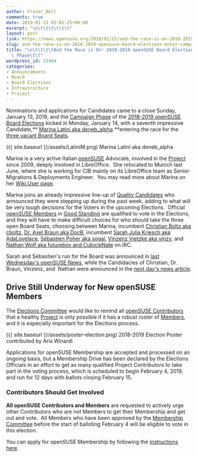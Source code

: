 ```yaml
---
author: Fraser_Bell
comments: true
date: 2019-01-15 02:01:25+00:00
excerpt: "\n\t\t\t\t\t\t"
layout: post
link: https://news.opensuse.org/2019/01/15/and-the-race-is-on-2018-2019-opensuse-board-elections-enter-campaign-phase/
slug: and-the-race-is-on-2018-2019-opensuse-board-elections-enter-campaign-phase
title: "\n\t\t\t\tAnd the Race is On! 2018-2019 openSUSE Board Elections Enter Campaign\
  \ Phase\t\t"
wordpress_id: 21464
categories:
- Announcements
- Board
- Board Elections
- Infrastructure
- Project
---
```

Nominations and applications for Candidates came to a close Sunday, January 13, 2019, and the [Campaign Phase](https://en.opensuse.org/openSUSE:Board_election#Phase_1:_Campaign) of the [2018-2019 openSUSE Board Elections](https://en.opensuse.org/openSUSE:Board_election) kicked in Monday, January 14, with a seventh impressive Candidate,** [Marina Latini aka deneb_alpha](https://en.opensuse.org/User:Deneb_alpha) **entering the race for the [three vacant Board Seats](https://en.opensuse.org/openSUSE:Board_election#2018-2019_openSUSE_Board_Elections).

({{ site.baseurl }}/assets/LatiniM.png) Marina Latini aka deneb_alpha

Marina is a very active Italian [openSUSE](https://www.opensuse.org/) Advocate, involved in the [Project](https://en.opensuse.org/Portal:Project) since 2009, deeply involved in LibreOffice.  She relocated to Munich last June, where she is working for CIB mainly on its LibreOffice team as Senior Migrations & Deployments Engineer.  You may read more about Marina on her [Wiki User page](https://en.opensuse.org/User:Deneb_alpha).

Marina joins an already impressive line-up of [Quality Candidates](https://en.opensuse.org/openSUSE:Board_election#2018-2019_openSUSE_Board_Candidates) who announced they were stepping up during the past week, adding to what will be very tough decisions for the Voters in the upcoming Elections.  Official [openSUSE Members](https://en.opensuse.org/openSUSE:Members) in [Good Standing](https://en.opensuse.org/openSUSE:Guiding_principles) are qualified to vote in the Elections, and they will have to make difficult choices for who should take the three open Board Seats, choosing between Marina, incumbent [Christian Boltz aka cboltz](https://blog.cboltz.de/archives/78-board_candidates++-or-running-for-the-openSUSE-Board-again.html), [Dr. Axel Braun aka DocB](https://connect.opensuse.org/pg/profile/docb), incumbent [Sarah Julia Kriesch aka AdaLovelace](https://sarah-julia-kriesch.eu/2019/01/04/running-for-the-opensuse-board-again), [Sébastien Poher aka sogal](https://connect.opensuse.org/pg/profile/sogal), [Vinzenz Vietzke aka vinzv](https://en.opensuse.org/openSUSE:Board_election_2019_platform_vinzv), and [Nathan Wolf aka futureboy and CubicleNate](https://en.opensuse.org/User:Futureboy) on IRC.

Sarah and Sébastien's run for the Board was announced in [last Wednesday's openSUSE News](https://news.opensuse.org/2019/01/09/first-two-candidates-for-the-2018-2019-opensuse-board-elections-announced/), while the Candidacies of Christian, Dr. Braun, Vinzenz, and  Nathan were announced in the [next day's news article](https://news.opensuse.org/2019/01/10/six-impressive-candidates-step-up-for-the-2018-2019-board-elections/).


## Drive Still Underway for New openSUSE Members


The [Elections Committee](mailto:election-officials@opensuse.org) would like to remind all [openSUSE Contributors](https://en.opensuse.org/Portal:How_to_participate) that a healthy [Project](https://en.opensuse.org/Portal:Project) is only possible if it has a robust roster of [Members](https://en.opensuse.org/openSUSE:Members), and it is especially important for the Elections process.

({{ site.baseurl }}/assets/poster-election.png) 2018-2019 Election Poster contributed by Aris Winardi

Applications for openSUSE Membership are accepted and processed on an ongoing basis, but a Membership Drive has been declared by the Elections Officials in an effort to get as many qualified Project Contributors to take part in the voting process, which is scheduled to begin February 4, 2019, and run for 12 days with ballots closing February 15.


### Contributors Should Get Involved


**All openSUSE Contributors and Members** are requested to actively urge other Contributors who are not Members to get their Membership and get out and vote.  All Members who have been approved by the [Membership Committee](https://en.opensuse.org/openSUSE:Membership_officials) before the start of balloting February 4 will be eligible to vote in this election.

You can apply for openSUSE Membership by following the [instructions here](https://en.opensuse.org/openSUSE:Members).		
